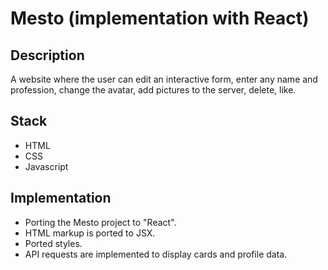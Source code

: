 # Mesto (implementation with React)

## Description

A website where the user can edit an interactive form, enter any name and profession, change the avatar, add pictures to the server, delete, like.

## Stack

- HTML
- CSS
- Javascript

## Implementation

- Porting the Mesto project to "React".
- HTML markup is ported to JSX.
- Ported styles.
- API requests are implemented to display cards and profile data.
